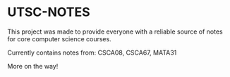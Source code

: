 # UTSC-NOTES
This project was made to provide everyone with a reliable source of notes for core computer science courses.

Currently contains notes from: CSCA08, CSCA67, MATA31

More on the way!
